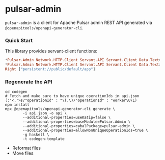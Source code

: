 pulsar-admin
=========

`pulsar-admin` is a client for Apache Pulsar admin REST API generated via `@openapitools/openapi-generator-cli`.

### Quick Start

This library provides servant-client functions:

```haskell
*Pulsar.Admin Network.HTTP.Client Servant.API Servant.Client Data.Text> manager' <- newManager defaultManagerSettings
*Pulsar.Admin Network.HTTP.Client Servant.API Servant.Client Data.Text> runClientM (persistentGetList "public" "default") (mkClientEnv manager' (BaseUrl Http "localhost" 8080 ""))
Right ["persistent://public/default/app"]
```

### Regenerate the API

```
cd codegen
# Fetch and make sure to have unique operationIds in api.json (:'<,'>s/"operationId" : "\(.\)/"operationId" : "worker\U\1)
npm install
npx @openapitools/openapi-generator-cli generate \
        -i api.json -o api \
        --additional-properties=useKatip=false \
        --additional-properties=baseModule=Pulsar.Admin \
        --additional-properties=cabalPackage=pulsar-admin \
        --additional-properties=allowNonUniqueOperationIds=true \
        -g haskell \
        -t codegen-template
```

 * Reformat files
 * Move files
